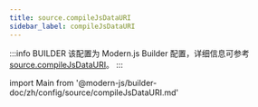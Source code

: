 ```yaml
---
title: source.compileJsDataURI
sidebar_label: compileJsDataURI
---
```


:::info BUILDER
该配置为 Modern.js Builder 配置，详细信息可参考 [source.compileJsDataURI](https://modernjs.dev/builder/zh/api/config-source.html#source-compilejsdatauri)。
:::

import Main from '@modern-js/builder-doc/zh/config/source/compileJsDataURI.md'

<Main />
